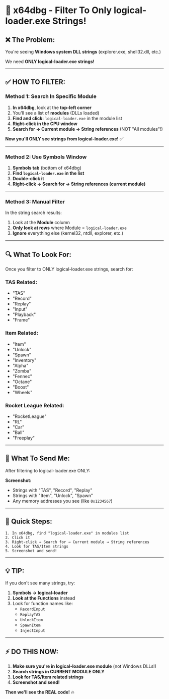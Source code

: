 # 🔧 x64dbg - Filter To Only logical-loader.exe Strings!

## ❌ The Problem:

You're seeing **Windows system DLL strings** (explorer.exe, shell32.dll, etc.)

We need **ONLY logical-loader.exe strings!**

---

## ✅ HOW TO FILTER:

### **Method 1: Search In Specific Module**

1. **In x64dbg**, look at the **top-left corner**
2. You'll see a list of **modules** (DLLs loaded)
3. **Find and click:** `logical-loader.exe` in the module list
4. **Right-click in the CPU window**
5. **Search for → Current module → String references**
   (NOT "All modules"!)

**Now you'll ONLY see strings from logical-loader.exe!** ✅

---

### **Method 2: Use Symbols Window**

1. **Symbols tab** (bottom of x64dbg)
2. **Find `logical-loader.exe` in the list**
3. **Double-click it**
4. **Right-click → Search for → String references (current module)**

---

### **Method 3: Manual Filter**

In the string search results:

1. Look at the **Module** column
2. **Only look at rows** where Module = `logical-loader.exe`
3. **Ignore** everything else (kernel32, ntdll, explorer, etc.)

---

## 🔍 **What To Look For:**

Once you filter to ONLY logical-loader.exe strings, search for:

### **TAS Related:**
- "TAS"
- "Record"
- "Replay"
- "Input"
- "Playback"
- "Frame"

### **Item Related:**
- "Item"
- "Unlock"
- "Spawn"
- "Inventory"
- "Alpha"
- "Zomba"
- "Fennec"
- "Octane"
- "Boost"
- "Wheels"

### **Rocket League Related:**
- "RocketLeague"
- "RL"
- "Car"
- "Ball"
- "Freeplay"

---

## 📸 **What To Send Me:**

After filtering to logical-loader.exe ONLY:

**Screenshot:**
- Strings with "TAS", "Record", "Replay"
- Strings with "Item", "Unlock", "Spawn"
- Any memory addresses you see (like `0x1234567`)

---

## 🎯 **Quick Steps:**

```
1. In x64dbg, find "logical-loader.exe" in modules list
2. Click it
3. Right-click → Search for → Current module → String references
4. Look for TAS/Item strings
5. Screenshot and send!
```

---

## 💡 **TIP:**

If you don't see many strings, try:

1. **Symbols → logical-loader**
2. **Look at the Functions** instead
3. Look for function names like:
   - `RecordInput`
   - `ReplayTAS`
   - `UnlockItem`
   - `SpawnItem`
   - `InjectInput`

---

## ⚡ **DO THIS NOW:**

1. **Make sure you're in logical-loader.exe module** (not Windows DLLs!)
2. **Search strings in CURRENT MODULE ONLY**
3. **Look for TAS/Item related strings**
4. **Screenshot and send!**

**Then we'll see the REAL code!** 🔥
